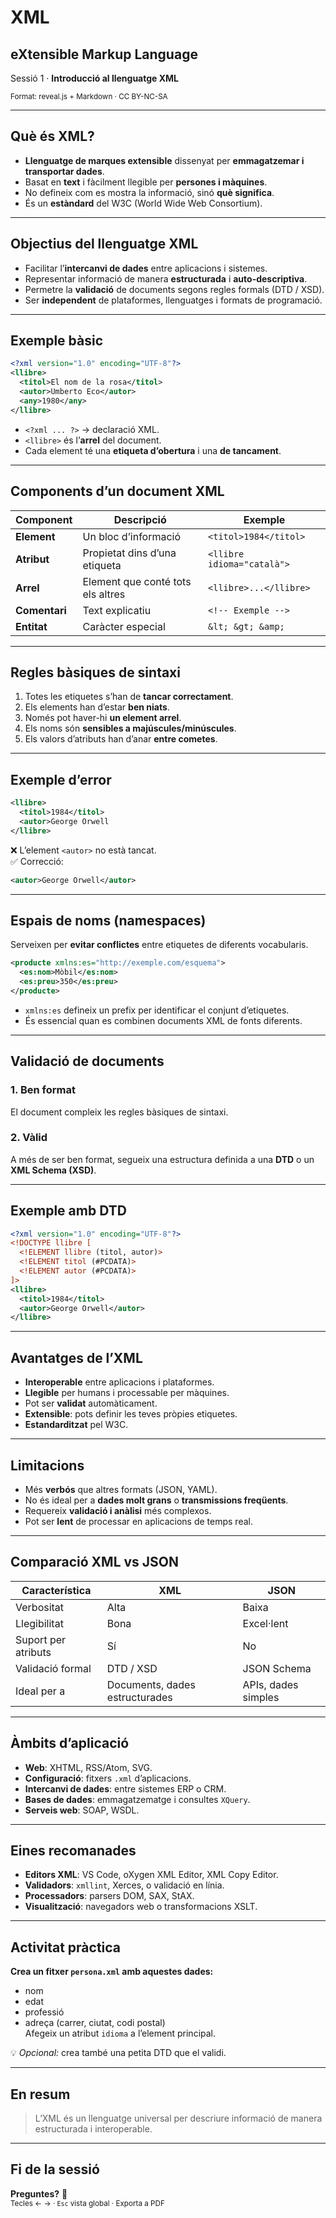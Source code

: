 # **XML**  
## eXtensible Markup Language  
Sessió 1 · **Introducció al llenguatge XML**

<small>Format: reveal.js + Markdown · CC BY-NC-SA</small>

---

## Què és XML?

- **Llenguatge de marques extensible** dissenyat per **emmagatzemar i transportar dades**.  
- Basat en **text** i fàcilment llegible per **persones i màquines**.  
- No defineix com es mostra la informació, sinó **què significa**.  
- És un **estàndard** del W3C (World Wide Web Consortium).

---

## Objectius del llenguatge XML

- Facilitar l’**intercanvi de dades** entre aplicacions i sistemes.  
- Representar informació de manera **estructurada** i **auto-descriptiva**.  
- Permetre la **validació** de documents segons regles formals (DTD / XSD).  
- Ser **independent** de plataformes, llenguatges i formats de programació.

---

## Exemple bàsic

```xml
<?xml version="1.0" encoding="UTF-8"?>
<llibre>
  <titol>El nom de la rosa</titol>
  <autor>Umberto Eco</autor>
  <any>1980</any>
</llibre>
```

- `<?xml ... ?>` → declaració XML.  
- `<llibre>` és l’**arrel** del document.  
- Cada element té una **etiqueta d’obertura** i una **de tancament**.

---

## Components d’un document XML

| Component | Descripció | Exemple |
|------------|-------------|---------|
| **Element** | Un bloc d’informació | `<titol>1984</titol>` |
| **Atribut** | Propietat dins d’una etiqueta | `<llibre idioma="català">` |
| **Arrel** | Element que conté tots els altres | `<llibre>...</llibre>` |
| **Comentari** | Text explicatiu | `<!-- Exemple -->` |
| **Entitat** | Caràcter especial | `&lt; &gt; &amp;` |

---

## Regles bàsiques de sintaxi

1. Totes les etiquetes s’han de **tancar correctament**.  
2. Els elements han d’estar **ben niats**.  
3. Només pot haver-hi **un element arrel**.  
4. Els noms són **sensibles a majúscules/minúscules**.  
5. Els valors d’atributs han d’anar **entre cometes**.  

---

## Exemple d’error

```xml
<llibre>
  <titol>1984</titol>
  <autor>George Orwell
</llibre>
```

❌ L’element `<autor>` no està tancat.  
✅ Correcció:

```xml
<autor>George Orwell</autor>
```

---

## Espais de noms (namespaces)

Serveixen per **evitar conflictes** entre etiquetes de diferents vocabularis.

```xml
<producte xmlns:es="http://exemple.com/esquema">
  <es:nom>Mòbil</es:nom>
  <es:preu>350</es:preu>
</producte>
```

- `xmlns:es` defineix un prefix per identificar el conjunt d’etiquetes.  
- És essencial quan es combinen documents XML de fonts diferents.

---

## Validació de documents

### 1. **Ben format**
El document compleix les regles bàsiques de sintaxi.

### 2. **Vàlid**
A més de ser ben format, segueix una estructura definida a una **DTD** o un **XML Schema (XSD)**.

---

## Exemple amb DTD

```xml
<?xml version="1.0" encoding="UTF-8"?>
<!DOCTYPE llibre [
  <!ELEMENT llibre (titol, autor)>
  <!ELEMENT titol (#PCDATA)>
  <!ELEMENT autor (#PCDATA)>
]>
<llibre>
  <titol>1984</titol>
  <autor>George Orwell</autor>
</llibre>
```

---

## Avantatges de l’XML

- **Interoperable** entre aplicacions i plataformes.  
- **Llegible** per humans i processable per màquines.  
- Pot ser **validat** automàticament.  
- **Extensible**: pots definir les teves pròpies etiquetes.  
- **Estandarditzat** pel W3C.

---

## Limitacions

- Més **verbós** que altres formats (JSON, YAML).  
- No és ideal per a **dades molt grans** o **transmissions freqüents**.  
- Requereix **validació i anàlisi** més complexos.  
- Pot ser **lent** de processar en aplicacions de temps real.

---

## Comparació XML vs JSON

| Característica | XML | JSON |
|----------------|-----|------|
| Verbositat | Alta | Baixa |
| Llegibilitat | Bona | Excel·lent |
| Suport per atributs | Sí | No |
| Validació formal | DTD / XSD | JSON Schema |
| Ideal per a | Documents, dades estructurades | APIs, dades simples |

---

## Àmbits d’aplicació

- **Web**: XHTML, RSS/Atom, SVG.  
- **Configuració**: fitxers `.xml` d’aplicacions.  
- **Intercanvi de dades**: entre sistemes ERP o CRM.  
- **Bases de dades**: emmagatzematge i consultes `XQuery`.  
- **Serveis web**: SOAP, WSDL.

---

## Eines recomanades

- **Editors XML**: VS Code, oXygen XML Editor, XML Copy Editor.  
- **Validadors**: `xmllint`, Xerces, o validació en línia.  
- **Processadors**: parsers DOM, SAX, StAX.  
- **Visualització**: navegadors web o transformacions XSLT.

---

## Activitat pràctica

**Crea un fitxer `persona.xml` amb aquestes dades:**  
- nom  
- edat  
- professió  
- adreça (carrer, ciutat, codi postal)  
Afegeix un atribut `idioma` a l’element principal.  

💡 *Opcional:* crea també una petita DTD que el validi.

---

## En resum

> L’XML és un llenguatge universal per descriure informació de manera estructurada i interoperable.

---

## Fi de la sessió  
**Preguntes?** 💬  
<small>Tecles ← → · `Esc` vista global · Exporta a PDF</small>
